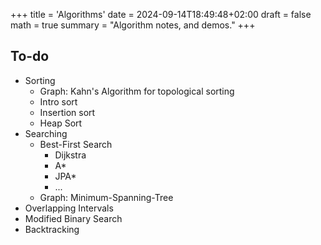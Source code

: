 +++
title = 'Algorithms'
date = 2024-09-14T18:49:48+02:00
draft = false
math = true
summary = "Algorithm notes, and demos."
+++

## To-do

- Sorting
  - Graph: Kahn's Algorithm for topological sorting
  - Intro sort
  - Insertion sort
  - Heap Sort
- Searching
  - Best-First Search
    - Dijkstra
    - A\*
    - JPA\*
    - ...
  - Graph: Minimum-Spanning-Tree
- Overlapping Intervals
- Modified Binary Search
- Backtracking
